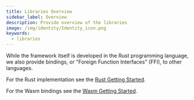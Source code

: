 ```yaml
---
title: Libraries Overview
sidebar_label: Overview
description: Provide overview of the libraries
image: /img/identity/Identity_icon.png
keywords:
  - libraries
---
```


While the framework itself is developed in the Rust programming language, we also provide bindings, or "Foreign Function Interfaces" (FFI), to other languages.

For the Rust implementation see the [Rust Getting Started](./rust/getting_started).

For the Wasm bindings see the [Wasm Getting Started](./wasm/getting_started).
